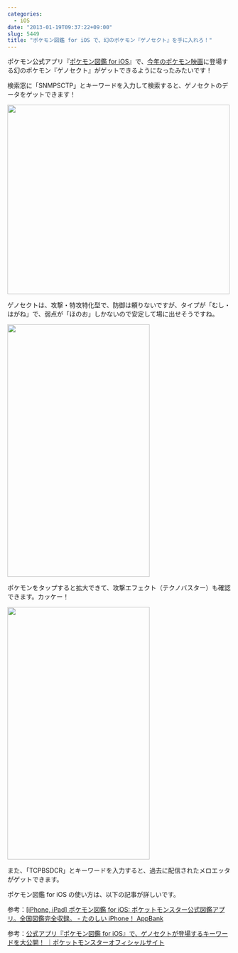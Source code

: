 ```yaml
---
categories:
  - iOS
date: "2013-01-19T09:37:22+09:00"
slug: 5449
title: "ポケモン図鑑 for iOS で、幻のポケモン『ゲノセクト』を手に入れろ！"
---
```


ポケモン公式アプリ『[ポケモン図鑑 for iOS](http://www.pokemon.co.jp/ex/pokedex/ja/)』で、[今年のポケモン映画](http://www.pokemon-movie.jp/)に登場する幻のポケモン『ゲノセクト』がゲットできるようになったみたいです！

<app id="573135437" title="ポケモン図鑑 for iOS 1.1（￥170）" src="http://a1895.phobos.apple.com/us/r1000/062/Purple/v4/62/35/17/62351728-9b00-72f8-348b-0bd2f7ea03f4/mzm.gcigjdpj.100x100-75.png">

検索窓に「SNMPSCTP」とキーワードを入力して検索すると、ゲノセクトのデータをゲットできます！

<img alt="" src="/images/2013/01/5449_1.png" width="500" height="426">

ゲノセクトは、攻撃・特攻特化型で、防御は頼りないですが、タイプが「むし・はがね」で、弱点が「ほのお」しかないので安定して場に出せそうですね。

<img alt="" src="/images/2013/01/5449_2.png" width="320" height="568">

ポケモンをタップすると拡大できて、攻撃エフェクト（テクノバスター）も確認できます。カッケー！

<img alt="" src="/images/2013/01/5449_3.png" width="320" height="568">

また、「TCPBSDCR」とキーワードを入力すると、過去に配信されたメロエッタがゲットできます。

ポケモン図鑑 for iOS の使い方は、以下の記事が詳しいです。

参考：[[iPhone, iPad] ポケモン図鑑 for iOS: ポケットモンスター公式図鑑アプリ。全国図鑑完全収録。 - たのしい iPhone！ AppBank](http://www.appbank.net/2012/11/16/iphone-application/505331.php)

<app id="573135437" title="ポケモン図鑑 for iOS 1.1（￥170）" src="http://a1895.phobos.apple.com/us/r1000/062/Purple/v4/62/35/17/62351728-9b00-72f8-348b-0bd2f7ea03f4/mzm.gcigjdpj.100x100-75.png">

参考：[公式アプリ『ポケモン図鑑 for iOS』で、ゲノセクトが登場するキーワードを大公開！ ｜ポケットモンスターオフィシャルサイト](http://www.pokemon.co.jp/info/2013/01/130118_g01.html)
